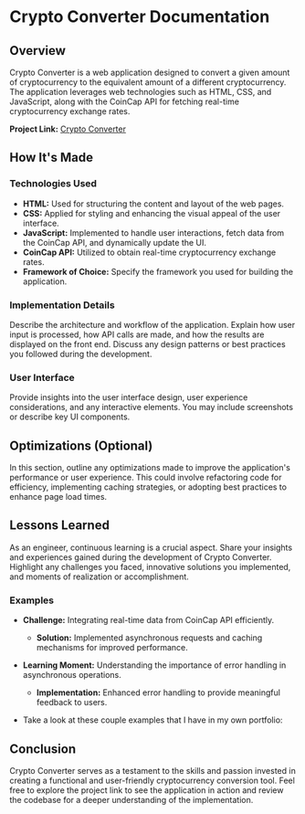 # Crypto Converter Documentation

## Overview

Crypto Converter is a web application designed to convert a given amount of cryptocurrency to the equivalent amount of a different cryptocurrency. The application leverages web technologies such as HTML, CSS, and JavaScript, along with the CoinCap API for fetching real-time cryptocurrency exchange rates.

**Project Link:** [Crypto Converter](https://jcruzcode.github.io/crypto-converter/)

## How It's Made

### Technologies Used

- **HTML:** Used for structuring the content and layout of the web pages.
- **CSS:** Applied for styling and enhancing the visual appeal of the user interface.
- **JavaScript:** Implemented to handle user interactions, fetch data from the CoinCap API, and dynamically update the UI.
- **CoinCap API:** Utilized to obtain real-time cryptocurrency exchange rates.
- **Framework of Choice:** Specify the framework you used for building the application.

### Implementation Details

Describe the architecture and workflow of the application. Explain how user input is processed, how API calls are made, and how the results are displayed on the front end. Discuss any design patterns or best practices you followed during the development.

### User Interface

Provide insights into the user interface design, user experience considerations, and any interactive elements. You may include screenshots or describe key UI components.

## Optimizations (Optional)

In this section, outline any optimizations made to improve the application's performance or user experience. This could involve refactoring code for efficiency, implementing caching strategies, or adopting best practices to enhance page load times.

## Lessons Learned

As an engineer, continuous learning is a crucial aspect. Share your insights and experiences gained during the development of Crypto Converter. Highlight any challenges you faced, innovative solutions you implemented, and moments of realization or accomplishment.

### Examples

- **Challenge:** Integrating real-time data from CoinCap API efficiently.
  - **Solution:** Implemented asynchronous requests and caching mechanisms for improved performance.

- **Learning Moment:** Understanding the importance of error handling in asynchronous operations.
  - **Implementation:** Enhanced error handling to provide meaningful feedback to users.

- Take a look at these couple examples that I have in my own portfolio:

## Conclusion

Crypto Converter serves as a testament to the skills and passion invested in creating a functional and user-friendly cryptocurrency conversion tool. Feel free to explore the project link to see the application in action and review the codebase for a deeper understanding of the implementation.
